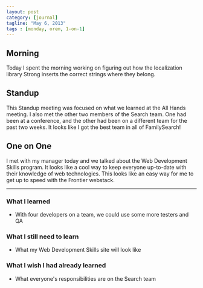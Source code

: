 ```yaml
---
layout: post
category: [journal]
tagline: "May 6, 2013"
tags : [monday, orem, 1-on-1]
---
```

## Morning
Today I spent the morning working on figuring out how the localization library 
Strong inserts the correct strings where they belong.

## Standup
This Standup meeting was focused on what we learned at the All Hands meeting. I 
also met the other two members of the Search team. One had been at a conference, 
and the other had been on a different team for the past two weeks. It looks like 
I got the best team in all of FamilySearch!

## One on One
I met with my manager today and we talked about the Web Development Skills program. 
It looks like a cool way to keep everyone up-to-date with their knowledge of web 
technologies. This looks like an easy way for me to get up to speed with the 
Frontier webstack.

- - -

### What I learned
+ With four developers on a team, we could use some more testers and QA

### What I still need to learn
+ What my Web Development Skills site will look like

### What I wish I had already learned
+ What everyone's responsibilities are on the Search team